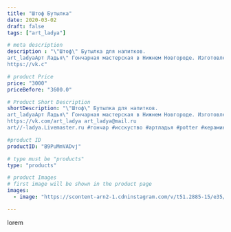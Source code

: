 ```yaml
---
title: "Штоф Бутылка"
date: 2020-03-02
draft: false
tags: ["art_ladya"]

# meta description
description : "\"Штоф\" Бутылка для напитков. 
art_ladyaАрт Ладья\" Гончарная мастерская в Нижнем Новгороде. Изготовление керамики и мастер//-классы по обучению. 
https://vk.c"

# product Price
price: "3000"
priceBefore: "3600.0"

# Product Short Description
shortDescription: "\"Штоф\" Бутылка для напитков. 
art_ladyaАрт Ладья\" Гончарная мастерская в Нижнем Новгороде. Изготовление керамики и мастер//-классы по обучению. 
https://vk.com/art_ladya art_ladya@mail.ru 
art//-ladya.Livemaster.ru #гончар #исскуство #артладья #potter #керамикадляинтерьера #керамикаручнаяработа #гончарнаямастерская #керамиканазаказ #handmade  #керамика #гончарнаяпосуда #эксклюзивнаякерамика #painter #dishes #ceramicar #подарки #claygoods #restaurant #earthenware #ceramic #design #bottle #нижнийновгород #юбилей #decanter #ceramicart #бутылка #штоф #clay #авторскаякерамика"

#product ID
productID: "B9PuMmVADvj"

# type must be "products"
type: "products"

# product Images
# first image will be shown in the product page
images:
  - image: "https://scontent-arn2-1.cdninstagram.com/v/t51.2885-15/e35/88984086_196487838245517_780733014473898400_n.jpg?tp=1&_nc_ht=scontent-arn2-1.cdninstagram.com&_nc_cat=109&_nc_ohc=hQoGEFA3M4UAX9N0lJH&ccb=7-4&oh=f8c0a1e058f2bf1d12dec474f7e81988&oe=6084FBCC&_nc_sid=86f79a&ig_cache_key=MjI1NjIyNTExNDI2MzY2NTYzNQ%3D%3D.2-ccb7-4"

---
```

lorem

